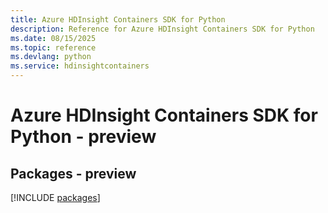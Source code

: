 ```yaml
---
title: Azure HDInsight Containers SDK for Python
description: Reference for Azure HDInsight Containers SDK for Python
ms.date: 08/15/2025
ms.topic: reference
ms.devlang: python
ms.service: hdinsightcontainers
---
```

# Azure HDInsight Containers SDK for Python - preview
## Packages - preview
[!INCLUDE [packages](hdinsight-containers-index.md)]